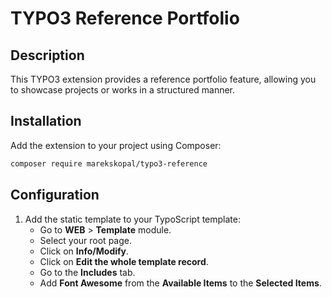 # TYPO3 Reference Portfolio

## Description
This TYPO3 extension provides a reference portfolio feature, allowing you to showcase projects or works in a structured manner. 

## Installation

Add the extension to your project using Composer:
```sh
composer require marekskopal/typo3-reference
```


## Configuration

1. Add the static template to your TypoScript template:
    - Go to **WEB** > **Template** module.
    - Select your root page.
    - Click on **Info/Modify**.
    - Click on **Edit the whole template record**.
    - Go to the **Includes** tab.
    - Add **Font Awesome** from the **Available Items** to the **Selected Items**.
